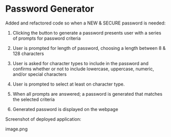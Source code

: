 # Password Generator

Added and refactored code so when a NEW & SECURE password is needed:

1. Clicking  the button to generate a password presents user with a series of prompts for password criteria

2. User is prompted for length of password, choosing a length between 8 & 128 characters

3. User is  asked for character types to include in the password and confirms  whether or not to include lowercase, uppercase, numeric, and/or special characters

4. User is prompted to select at least on character type.

5. When all prompts are answered; a password is generated that matches the selected criteria

6. Generated password is displayed on the webpage


Screenshot of deployed application:


image.png